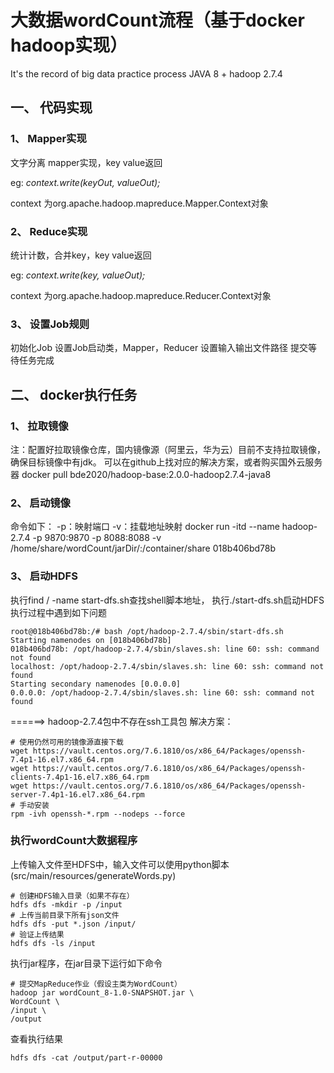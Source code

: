# 大数据wordCount流程（基于docker hadoop实现）

It's the record of big data practice process
JAVA 8 + hadoop 2.7.4
## 一、 代码实现
### 1、 Mapper实现
文字分离
mapper实现，key value返回

eg: *context.write(keyOut, valueOut);*

context 为org.apache.hadoop.mapreduce.Mapper.Context对象

### 2、 Reduce实现
统计计数，合并key，key value返回

eg: *context.write(key, valueOut);*

context 为org.apache.hadoop.mapreduce.Reducer.Context对象

### 3、 设置Job规则
初始化Job
设置Job启动类，Mapper，Reducer
设置输入输出文件路径
提交等待任务完成

## 二、 docker执行任务
### 1、 拉取镜像
注：配置好拉取镜像仓库，国内镜像源（阿里云，华为云）目前不支持拉取镜像，确保目标镜像中有jdk。
可以在github上找对应的解决方案，或者购买国外云服务器
docker pull bde2020/hadoop-base:2.0.0-hadoop2.7.4-java8

### 2、 启动镜像
命令如下：
-p：映射端口
-v：挂载地址映射
docker run -itd --name hadoop-2.7.4 -p 9870:9870 -p 8088:8088 -v /home/share/wordCount/jarDir/:/container/share 018b406bd78b

### 3、 启动HDFS
执行find / -name start-dfs.sh查找shell脚本地址，
执行./start-dfs.sh启动HDFS
执行过程中遇到如下问题
```
root@018b406bd78b:/# bash /opt/hadoop-2.7.4/sbin/start-dfs.sh
Starting namenodes on [018b406bd78b]
018b406bd78b: /opt/hadoop-2.7.4/sbin/slaves.sh: line 60: ssh: command not found
localhost: /opt/hadoop-2.7.4/sbin/slaves.sh: line 60: ssh: command not found
Starting secondary namenodes [0.0.0.0]
0.0.0.0: /opt/hadoop-2.7.4/sbin/slaves.sh: line 60: ssh: command not found
```
======> hadoop-2.7.4包中不存在ssh工具包
解决方案：
```
# 使用仍然可用的镜像源直接下载
wget https://vault.centos.org/7.6.1810/os/x86_64/Packages/openssh-7.4p1-16.el7.x86_64.rpm
wget https://vault.centos.org/7.6.1810/os/x86_64/Packages/openssh-clients-7.4p1-16.el7.x86_64.rpm
wget https://vault.centos.org/7.6.1810/os/x86_64/Packages/openssh-server-7.4p1-16.el7.x86_64.rpm
# 手动安装
rpm -ivh openssh-*.rpm --nodeps --force
```

### 执行wordCount大数据程序
上传输入文件至HDFS中，输入文件可以使用python脚本(src/main/resources/generateWords.py)
```
# 创建HDFS输入目录（如果不存在）
hdfs dfs -mkdir -p /input
# 上传当前目录下所有json文件
hdfs dfs -put *.json /input/
# 验证上传结果
hdfs dfs -ls /input
```
执行jar程序，在jar目录下运行如下命令
```
# 提交MapReduce作业（假设主类为WordCount）
hadoop jar wordCount_8-1.0-SNAPSHOT.jar \
WordCount \
/input \
/output
```

查看执行结果
```
hdfs dfs -cat /output/part-r-00000
```